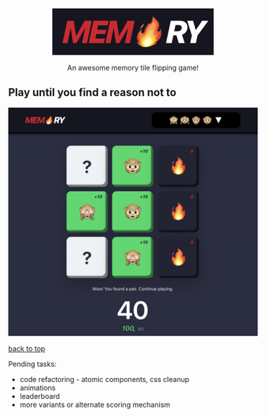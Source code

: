 <a name="readme-top"></a>
<!-- PROJECT LOGO -->
<br />
<div align="center">
  <a href="https://github.com/othneildrew/Best-README-Template">
    <img src="images/logo.png" alt="Logo" >
  </a>
  <p align="center">
    An awesome memory tile flipping game!
  </p>
</div>

<!-- ABOUT THE PROJECT -->
## Play until you find a reason not to

[![Product Name Screen Shot][product-screenshot]](https://vijayjangid.github.io/icebreakers/)

<a href="#readme-top">back to top</a>

Pending tasks:
- code refactoring - atomic components, css cleanup
- animations
- leaderboard
- more variants or alternate scoring mechanism

<!-- MARKDOWN LINKS & IMAGES -->
<!-- https://www.markdownguide.org/basic-syntax/#reference-style-links -->
[product-screenshot]: images/screenshot.png
